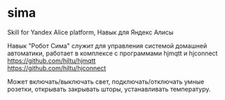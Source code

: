 # sima
Skill for Yandex Alice platform, Навык для Яндекс Алисы

Навык "Робот Сима" служит для управления системой домашней автоматики,
работает в комплексе с программами hjmqtt и hjconnect<br>
https://github.com/hjltu/hjmqtt<br>
https://github.com/hjltu/hjconnect<br>

Может включать/выключать свет,
подключать/отключать умные розетки,
открывать закрывать шторы,
устанавливать температуру.
